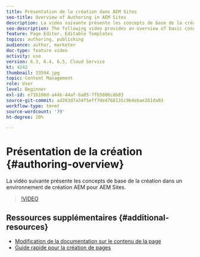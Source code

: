 ```yaml
---
title: Présentation de la création dans AEM Sites
seo-title: Overview of Authoring in AEM Sites
description: La vidéo suivante présente les concepts de base de la création dans un environnement de création AEM. Il utilise la console Sites comme base.
seo-description: The following video provides an overview of basic concepts of authoring in an AEM author environment. It uses the Sites console as a basis.
feature: Page Editor, Editable Templates
topics: authoring, publishing
audience: author, marketer
doc-type: feature video
activity: use
version: 6.3, 6.4, 6.5, Cloud Service
kt: 4242
thumbnail: 33594.jpg
topic: Content Management
role: User
level: Beginner
exl-id: e71b106d-a44b-44af-ba85-7fb5806cdb83
source-git-commit: ad203d7a34f5eff7de4768131c9b4ebae261da93
workflow-type: tm+mt
source-wordcount: '79'
ht-degree: 20%

---
```


# Présentation de la création {#authoring-overview}

La vidéo suivante présente les concepts de base de la création dans un environnement de création AEM pour AEM Sites.

>[!VIDEO](https://video.tv.adobe.com/v/33594?quality=12&learn=on)

## Ressources supplémentaires {#additional-resources}

* [Modification de la documentation sur le contenu de la page](https://experienceleague.adobe.com/docs/experience-manager-cloud-service/sites/authoring/fundamentals/editing-content.html)
* [Guide rapide pour la création de pages](https://experienceleague.adobe.com/docs/experience-manager-cloud-service/sites/authoring/getting-started/quick-start.html)
